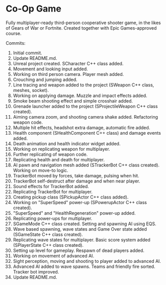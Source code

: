 # Co-Op Game
Fully multiplayer-ready third-person cooperative shooter game, in the likes of Gears of War or Fortnite. Created together with Epic Games-approved course.

Commits:
1. Initial commit.
1. Update README.md.
1. Unreal project created. SCharacter C++ class added.
1. Movement and looking input added.
1. Working on third person camera. Player mesh added.
1. Crouching and jumping added.
1. Line tracing and weapon added to the project (SWeapon C++ class, meshes, socket).
1. Working on applying damage. Muzzle and impact effects added.
1. Smoke beam shooting effect and simple crosshair added.
1. Grenade launcher added to the project (SProjectileWeapon C++ class created).
1. Aiming camera zoom, and shooting camera shake added. Refactoring weapon code.
1. Multiple hit effects, headshot extra damage, automatic fire added.
1. Health component (SHealthComponent C++ class) and damage events added.
1. Death animation and health indicator widget added.
1. Working on replicating weapon for multiplayer.
1. Further replicating of weapon code.
1. Replicating health and death for multiplayer.
1. AI pawn and navigation mesh added (STrackerBot C++ class created). Working on move-to logic.
1. TrackerBot moved by forces, take damage, pulsing when hit.
1. TrackerBot self-destruct after damage and when near player.
1. Sound effects for TrackerBot added.
1. Replicating TrackerBot for multiplayer.
1. Creating pickup class (SPickupActor C++ class added).
1. Working on "SuperSpeed" power-up (SPowerupActor C++ class created).
1. "SuperSpeed" and "HealthRegeneration" power-up added.
1. Replicating power-ups for multiplayer.
1. SGameMode C++ class created. Setting and spawning AI using EQS.
1. Wave based spawning, wave states and Game Over state added (SGameState C++ class created).
1. Replicating wave states for multiplayer. Basic score system added (SPlayerState C++ class created).
1. Setting up level for gameplay. Respawn of dead players added.
1. Working on movement of advanced AI.
1. Sight perception, moving and shooting to player added to advanced AI.
1. Advanced AI added to wave spawns. Teams and friendly fire sorted. Tracker bot improved.
1. Update README.md.
